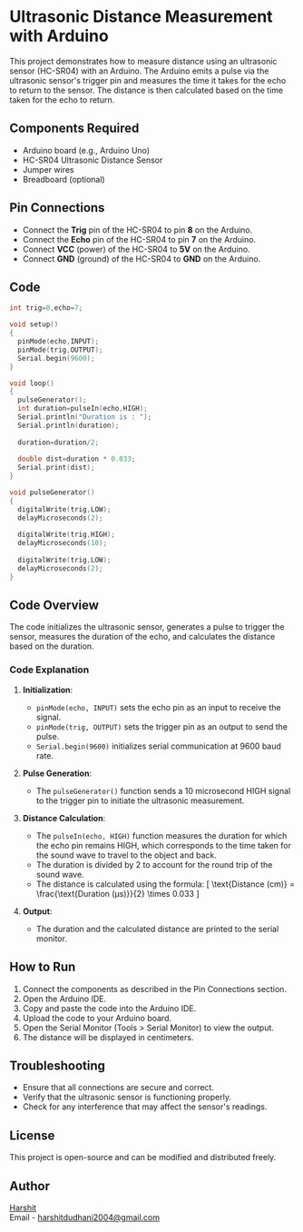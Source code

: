 # Ultrasonic Distance Measurement with Arduino

This project demonstrates how to measure distance using an ultrasonic sensor (HC-SR04) with an Arduino. The Arduino emits a pulse via the ultrasonic sensor's trigger pin and measures the time it takes for the echo to return to the sensor. The distance is then calculated based on the time taken for the echo to return.

## Components Required

- Arduino board (e.g., Arduino Uno)
- HC-SR04 Ultrasonic Distance Sensor
- Jumper wires
- Breadboard (optional)

## Pin Connections

- Connect the **Trig** pin of the HC-SR04 to pin **8** on the Arduino.
- Connect the **Echo** pin of the HC-SR04 to pin **7** on the Arduino.
- Connect **VCC** (power) of the HC-SR04 to **5V** on the Arduino.
- Connect **GND** (ground) of the HC-SR04 to **GND** on the Arduino.

## Code 
```C
int trig=8,echo=7;

void setup()
{
  pinMode(echo,INPUT);
  pinMode(trig,OUTPUT);
  Serial.begin(9600);
}

void loop()
{
  pulseGenerator();
  int duration=pulseIn(echo,HIGH);
  Serial.println("Duration is : ");
  Serial.println(duration);
  
  duration=duration/2;
  
  double dist=duration * 0.033;
  Serial.print(dist);
}

void pulseGenerator()
{
  digitalWrite(trig,LOW);
  delayMicroseconds(2);
  
  digitalWrite(trig,HIGH);
  delayMicroseconds(10);
  
  digitalWrite(trig,LOW);
  delayMicroseconds(2); 
}
```

## Code Overview

The code initializes the ultrasonic sensor, generates a pulse to trigger the sensor, measures the duration of the echo, and calculates the distance based on the duration. 

### Code Explanation

1. **Initialization**: 
   - `pinMode(echo, INPUT)` sets the echo pin as an input to receive the signal.
   - `pinMode(trig, OUTPUT)` sets the trigger pin as an output to send the pulse.
   - `Serial.begin(9600)` initializes serial communication at 9600 baud rate.

2. **Pulse Generation**: 
   - The `pulseGenerator()` function sends a 10 microsecond HIGH signal to the trigger pin to initiate the ultrasonic measurement.

3. **Distance Calculation**:
   - The `pulseIn(echo, HIGH)` function measures the duration for which the echo pin remains HIGH, which corresponds to the time taken for the sound wave to travel to the object and back.
   - The duration is divided by 2 to account for the round trip of the sound wave.
   - The distance is calculated using the formula: 
     \[
     \text{Distance (cm)} = \frac{\text{Duration (µs)}}{2} \times 0.033
     \]

4. **Output**: 
   - The duration and the calculated distance are printed to the serial monitor.

## How to Run

1. Connect the components as described in the Pin Connections section.
2. Open the Arduino IDE.
3. Copy and paste the code into the Arduino IDE.
4. Upload the code to your Arduino board.
5. Open the Serial Monitor (Tools > Serial Monitor) to view the output.
6. The distance will be displayed in centimeters.

## Troubleshooting

- Ensure that all connections are secure and correct.
- Verify that the ultrasonic sensor is functioning properly.
- Check for any interference that may affect the sensor's readings.

## License

This project is open-source and can be modified and distributed freely.

## Author

[Harshit](https://github.com/harshitdudhani)  
Email - harshitdudhani2004@gmail.com

